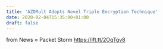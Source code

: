 ```yaml
---
title: 'AZORult Adopts Novel Triple Encryption Technique'
date: 2020-02-04T15:35:00+01:00
draft: false
---
```


  
  
from News ≈ Packet Storm https://ift.tt/2OqTgv8